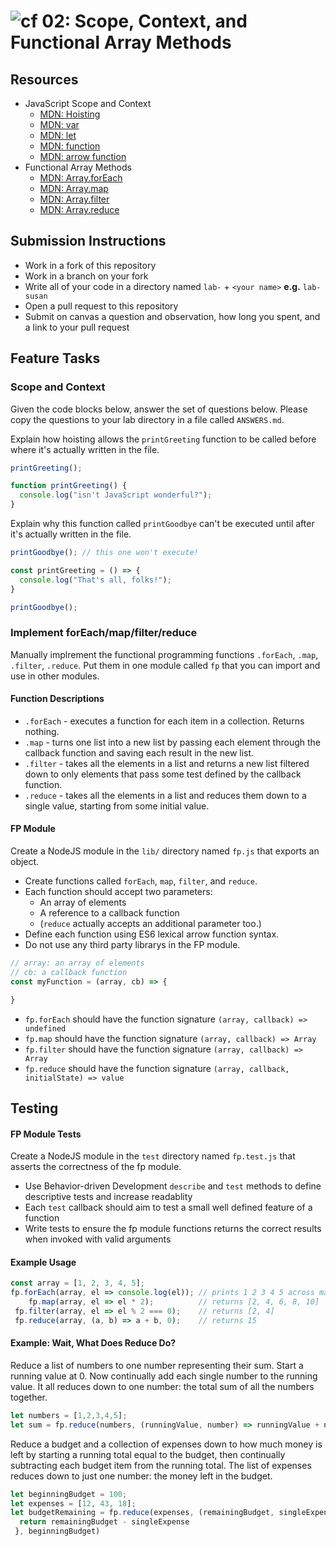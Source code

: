 ![cf](https://i.imgur.com/7v5ASc8.png) 02: Scope, Context, and Functional Array Methods
======

## Resources
* JavaScript Scope and Context
  * [MDN: Hoisting](https://developer.mozilla.org/en-US/docs/Glossary/Hoisting)
  * [MDN: var](https://developer.mozilla.org/en-US/docs/Web/JavaScript/Reference/Statements/var)
  * [MDN: let](https://developer.mozilla.org/en-US/docs/Web/JavaScript/Reference/Statements/let)
  * [MDN: function](https://developer.mozilla.org/en-US/docs/Web/JavaScript/Reference/Statements/function)
  * [MDN: arrow function](https://developer.mozilla.org/en-US/docs/Web/JavaScript/Reference/Statements/function)
* Functional Array Methods
  * [MDN: Array.forEach](https://developer.mozilla.org/en-US/docs/Web/JavaScript/Reference/Global_Objects/Array/forEach)
  * [MDN: Array.map](https://developer.mozilla.org/en-US/docs/Web/JavaScript/Reference/Global_Objects/Array/map)
  * [MDN: Array.filter](https://developer.mozilla.org/en-US/docs/Web/JavaScript/Reference/Global_Objects/Array/filter)
  * [MDN: Array.reduce](https://developer.mozilla.org/en-US/docs/Web/JavaScript/Reference/Global_Objects/Array/reduce)

## Submission Instructions
* Work in a fork of this repository
* Work in a branch on your fork
* Write all of your code in a directory named `lab-` + `<your name>` **e.g.** `lab-susan`
* Open a pull request to this repository
* Submit on canvas a question and observation, how long you spent, and a link to your pull request

## Feature Tasks
### Scope and Context
Given the code blocks below, answer the set of questions below. Please copy the
questions to your lab directory in a file called `ANSWERS.md`.

Explain how hoisting allows the `printGreeting` function to be called before
where it's actually written in the file.

```js
printGreeting();

function printGreeting() {
  console.log("isn't JavaScript wonderful?");
}
```

Explain why this function called `printGoodbye` can't be executed until after
it's actually written in the file.

```js
printGoodbye(); // this one won't execute!

const printGreeting = () => {
  console.log("That's all, folks!");
}

printGoodbye();
```

### Implement forEach/map/filter/reduce
Manually implrement the functional programming functions `.forEach`, `.map`,
`.filter`, `.reduce`. Put them in one module called `fp` that you can import
and use in other modules.

#### Function Descriptions
* `.forEach` - executes a function for each item in a collection. Returns nothing.
* `.map` - turns one list into a new list by passing each element through
  the callback function and saving each result in the new list.
* `.filter` - takes all the elements in a list and returns a new list
  filtered down to only elements that pass some test defined by the
  callback function.
* `.reduce` - takes all the elements in a list and reduces them down
  to a single value, starting from some initial value.

#### FP Module
Create a NodeJS module in the `lib/` directory named `fp.js` that exports an
object.

* Create functions called `forEach`, `map`, `filter`, and `reduce`.
* Each function should accept two parameters:
  * An array of elements
  * A reference to a callback function
  * (`reduce` actually accepts an additional parameter too.)
* Define each function using ES6 lexical arrow function syntax.
* Do not use any third party librarys in the FP module.

```js
// array: an array of elements
// cb: a callback function
const myFunction = (array, cb) => {

}
```

* `fp.forEach` should have the function signature `(array, callback) => undefined`
* `fp.map` should have the function signature `(array, callback) => Array`
* `fp.filter` should have the function signature `(array, callback) => Array`
* `fp.reduce` should have the function signature `(array, callback, initialState) => value`

## Testing
#### FP Module Tests
Create a NodeJS module in the `test` directory named `fp.test.js` that
asserts the correctness of the fp module.

* Use Behavior-driven Development `describe` and `test` methods to define
  descriptive tests and increase readablity
* Each `test` callback should aim to test a small well defined feature of a function
* Write tests to ensure the fp module functions returns the correct results
  when invoked with valid arguments

#### Example Usage
```js
const array = [1, 2, 3, 4, 5];
fp.forEach(array, el => console.log(el)); // prints 1 2 3 4 5 across many lines
    fp.map(array, el => el * 2);          // returns [2, 4, 6, 8, 10]
 fp.filter(array, el => el % 2 === 0);    // returns [2, 4]
 fp.reduce(array, (a, b) => a + b, 0);    // returns 15
```

#### Example: Wait, What Does Reduce Do?
Reduce a list of numbers to one number representing their sum. Start a
running value at 0. Now continually add each single number to the running
value. It all reduces down to one number: the total sum of all the numbers
together.

```js
let numbers = [1,2,3,4,5];
let sum = fp.reduce(numbers, (runningValue, number) => runningValue + number, 0)
```

Reduce a budget and a collection of expenses down to how much money is left
by starting a running total equal to the budget, then continually subtracting
each budget item from the running total. The list of expenses reduces down to
just one number: the money left in the budget.

```js
let beginningBudget = 100;
let expenses = [12, 43, 18];
let budgetRemaining = fp.reduce(expenses, (remainingBudget, singleExpense) => {
  return remainingBudget - singleExpense
 }, beginningBudget)
```

